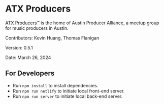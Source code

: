 # ATX Producers

[ATX Producers™](https://atxproducers.com) is the home of Austin Producer Alliance, a meetup group for music producers in Austin.

Contributors: Kevin Huang, Thomas Flanigan

Version: 0.5.1

Date: March 26, 2024

## For Developers

- Run <code>npm install</code> to install dependencies.
- Run <code>npm run netlify</code> to initiate local front-end server.
- Run <code>npm run server</code> to initiate local back-end server.
